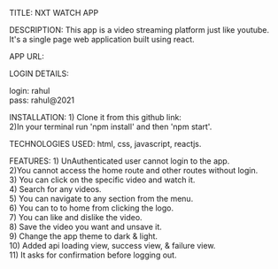 TITLE: NXT WATCH APP

DESCRIPTION: This app is a video streaming platform just like youtube.  
It's a single page web application built using react.

APP URL:

LOGIN DETAILS:

login: rahul  
pass: rahul@2021

INSTALLATION: 1) Clone it from this github link:  
2)In your terminal run 'npm install' and then 'npm start'.

TECHNOLOGIES USED: html, css, javascript, reactjs.

FEATURES: 1) UnAuthenticated user cannot login to the app.  
2)You cannot access the home route and other routes without login.  
3) You can click on the specific video and watch it.  
4) Search for any videos.  
5) You can navigate to any section from the menu.  
6) You can to to home from clicking the logo.  
7) You can like and dislike the video.  
8) Save the video you want and unsave it.  
9) Change the app theme to dark & light.  
10) Added api loading view, success view, & failure view.  
11) It asks for confirmation before logging out.
